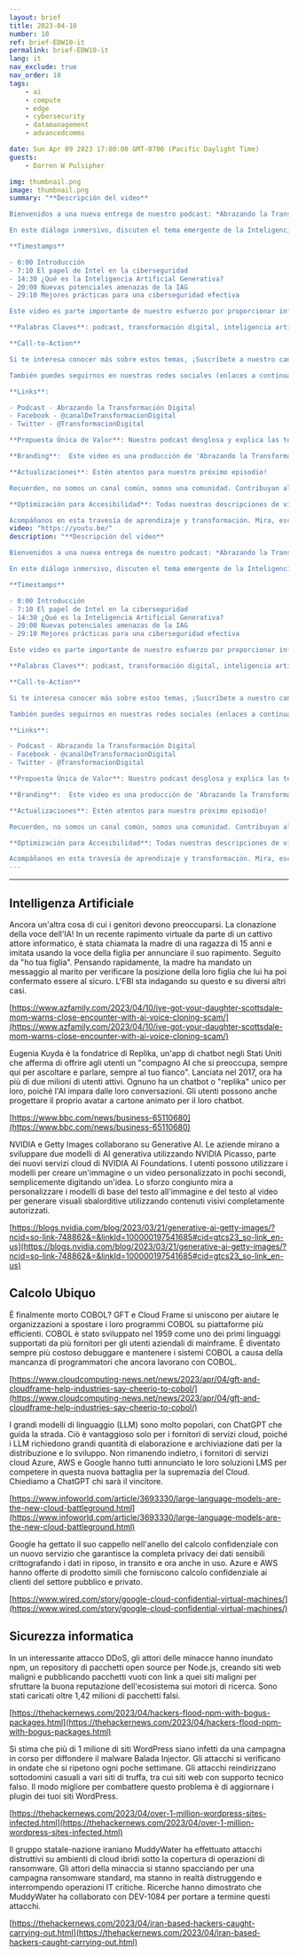 ```yaml
---
layout: brief
title: 2023-04-10
number: 10
ref: brief-EDW10-it
permalink: brief-EDW10-it
lang: it
nav_exclude: true
nav_order: 10
tags:
    - ai
    - compute
    - edge
    - cybersecurity
    - datamanagement
    - advancedcomms

date: Sun Apr 09 2023 17:00:00 GMT-0700 (Pacific Daylight Time)
guests:
    - Darren W Pulsipher

img: thumbnail.png
image: thumbnail.png
summary: "**Descripción del video**

Bienvenidos a una nueva entrega de nuestro podcast: *Abrazando la Transformación Digital*. En el episodio de esta semana, nuestro anfitrión Darren tiene una conversación fascinante con el invitado recurrente, Steve Orrin, director técnico de Intel Federal.

En este diálogo inmersivo, discuten el tema emergente de la Inteligencia Artificial Generativa (IAG) y cómo asegurarla de los ataques cibernéticos. La IAG ha abierto nuevos canales de ataques que los ciberdelincuentes están explotando cada vez más. Por lo tanto, debemos establecer nuevas mejores prácticas de ciberseguridad para manejar este nuevo paradigma.

**Timestamps**

- 0:00 Introducción 
- 7:10 El papel de Intel en la ciberseguridad
- 14:30 ¿Qué es la Inteligencia Artificial Generativa?
- 20:00 Nuevas potenciales amenazas de la IAG
- 29:10 Mejores prácticas para una ciberseguridad efectiva

Este video es parte importante de nuestro esfuerzo por proporcionar información crucial y actualizada sobre transformación digital y temas de ciberseguridad. 

**Palabras Claves**: podcast, transformación digital, inteligencia artificial generativa, ciberseguridad, ataques cibernéticos.

**Call-to-Action**

Si te interesa conocer más sobre estos temas, ¡Suscríbete a nuestro canal, dale like y comparte el video! 

También puedes seguirnos en nuestras redes sociales (enlaces a continuación) para estar al día con los episodios más recientes de nuestro podcast. 

**Links**: 

- Podcast - Abrazando la Transformación Digital
- Facebook - @canalDeTransformacionDigital
- Twitter - @TransformacionDigital

**Propuesta Única de Valor**: Nuestro podcast desglosa y explica las tendencias emergentes en transformación digital y ciberseguridad, con invitados expertos en la materia como Steve Orrin de Intel.

**Branding**:  Este video es una producción de 'Abrazando la Transformación Digital', su fuente confiable para la comprensión de la revolución de la transformación digital. 

**Actualizaciones**: Estén atentos para nuestro próximo episodio!

Recuerden, no somos un canal común, somos una comunidad. Contribuyan al diálogo y hagamos crecer juntos nuestro entendimiento de la ciberseguridad y la transformación digital.  

**Optimización para Accesibilidad**: Todas nuestras descripciones de video incluyen texto alternativo para imágenes y usamos un lenguaje claro para nuestros visitantes con discapacidades visuales.

Acompáñanos en esta travesía de aprendizaje y transformación. Mira, escucha y descubre con nosotros en *'Abrazando la Transformación Digital'*.Blog: https://embracingdigital.org/brief-EDW70-esPodcast: https://share.transistor.fm/s/1792d234"
video: "https://youtu.be/"
description: "**Descripción del video**

Bienvenidos a una nueva entrega de nuestro podcast: *Abrazando la Transformación Digital*. En el episodio de esta semana, nuestro anfitrión Darren tiene una conversación fascinante con el invitado recurrente, Steve Orrin, director técnico de Intel Federal.

En este diálogo inmersivo, discuten el tema emergente de la Inteligencia Artificial Generativa (IAG) y cómo asegurarla de los ataques cibernéticos. La IAG ha abierto nuevos canales de ataques que los ciberdelincuentes están explotando cada vez más. Por lo tanto, debemos establecer nuevas mejores prácticas de ciberseguridad para manejar este nuevo paradigma.

**Timestamps**

- 0:00 Introducción 
- 7:10 El papel de Intel en la ciberseguridad
- 14:30 ¿Qué es la Inteligencia Artificial Generativa?
- 20:00 Nuevas potenciales amenazas de la IAG
- 29:10 Mejores prácticas para una ciberseguridad efectiva

Este video es parte importante de nuestro esfuerzo por proporcionar información crucial y actualizada sobre transformación digital y temas de ciberseguridad. 

**Palabras Claves**: podcast, transformación digital, inteligencia artificial generativa, ciberseguridad, ataques cibernéticos.

**Call-to-Action**

Si te interesa conocer más sobre estos temas, ¡Suscríbete a nuestro canal, dale like y comparte el video! 

También puedes seguirnos en nuestras redes sociales (enlaces a continuación) para estar al día con los episodios más recientes de nuestro podcast. 

**Links**: 

- Podcast - Abrazando la Transformación Digital
- Facebook - @canalDeTransformacionDigital
- Twitter - @TransformacionDigital

**Propuesta Única de Valor**: Nuestro podcast desglosa y explica las tendencias emergentes en transformación digital y ciberseguridad, con invitados expertos en la materia como Steve Orrin de Intel.

**Branding**:  Este video es una producción de 'Abrazando la Transformación Digital', su fuente confiable para la comprensión de la revolución de la transformación digital. 

**Actualizaciones**: Estén atentos para nuestro próximo episodio!

Recuerden, no somos un canal común, somos una comunidad. Contribuyan al diálogo y hagamos crecer juntos nuestro entendimiento de la ciberseguridad y la transformación digital.  

**Optimización para Accesibilidad**: Todas nuestras descripciones de video incluyen texto alternativo para imágenes y usamos un lenguaje claro para nuestros visitantes con discapacidades visuales.

Acompáñanos en esta travesía de aprendizaje y transformación. Mira, escucha y descubre con nosotros en *'Abrazando la Transformación Digital'*.Blog: https://embracingdigital.org/brief-EDW70-esPodcast: https://share.transistor.fm/s/1792d234"
---
```






---

## Intelligenza Artificiale

Ancora un'altra cosa di cui i genitori devono preoccuparsi. La clonazione della voce dell'IA! In un recente rapimento virtuale da parte di un cattivo attore informatico, è stata chiamata la madre di una ragazza di 15 anni e imitata usando la voce della figlia per annunciare il suo rapimento. Seguito da "ho tua figlia". Pensando rapidamente, la madre ha mandato un messaggio al marito per verificare la posizione della loro figlia che lui ha poi confermato essere al sicuro. L'FBI sta indagando su questo e su diversi altri casi.

[https://www.azfamily.com/2023/04/10/ive-got-your-daughter-scottsdale-mom-warns-close-encounter-with-ai-voice-cloning-scam/](https://www.azfamily.com/2023/04/10/ive-got-your-daughter-scottsdale-mom-warns-close-encounter-with-ai-voice-cloning-scam/)

Eugenia Kuyda è la fondatrice di Replika, un'app di chatbot negli Stati Uniti che afferma di offrire agli utenti un "compagno AI che si preoccupa, sempre qui per ascoltare e parlare, sempre al tuo fianco". Lanciata nel 2017, ora ha più di due milioni di utenti attivi. Ognuno ha un chatbot o "replika" unico per loro, poiché l'AI impara dalle loro conversazioni. Gli utenti possono anche progettare il proprio avatar a cartone animato per il loro chatbot.

[https://www.bbc.com/news/business-65110680](https://www.bbc.com/news/business-65110680)

NVIDIA e Getty Images collaborano su Generative AI. Le aziende mirano a sviluppare due modelli di AI generativa utilizzando NVIDIA Picasso, parte dei nuovi servizi cloud di NVIDIA AI Foundations. I utenti possono utilizzare i modelli per creare un'immagine o un video personalizzato in pochi secondi, semplicemente digitando un'idea. Lo sforzo congiunto mira a personalizzare i modelli di base del testo all'immagine e del testo al video per generare visuali sbalorditive utilizzando contenuti visivi completamente autorizzati.

[https://blogs.nvidia.com/blog/2023/03/21/generative-ai-getty-images/?ncid=so-link-748862&=&linkId=100000197541685#cid=gtcs23_so-link_en-us](https://blogs.nvidia.com/blog/2023/03/21/generative-ai-getty-images/?ncid=so-link-748862&=&linkId=100000197541685#cid=gtcs23_so-link_en-us)

## Calcolo Ubiquo

È finalmente morto COBOL? GFT e Cloud Frame si uniscono per aiutare le organizzazioni a spostare i loro programmi COBOL su piattaforme più efficienti. COBOL è stato sviluppato nel 1959 come uno dei primi linguaggi supportati da più fornitori per gli utenti aziendali di mainframe. È diventato sempre più costoso debuggare e mantenere i sistemi COBOL a causa della mancanza di programmatori che ancora lavorano con COBOL.

[https://www.cloudcomputing-news.net/news/2023/apr/04/gft-and-cloudframe-help-industries-say-cheerio-to-cobol/](https://www.cloudcomputing-news.net/news/2023/apr/04/gft-and-cloudframe-help-industries-say-cheerio-to-cobol/)

I grandi modelli di linguaggio (LLM) sono molto popolari, con ChatGPT che guida la strada. Ciò è vantaggioso solo per i fornitori di servizi cloud, poiché i LLM richiedono grandi quantità di elaborazione e archiviazione dati per la distribuzione e lo sviluppo. Non rimanendo indietro, i fornitori di servizi cloud Azure, AWS e Google hanno tutti annunciato le loro soluzioni LMS per competere in questa nuova battaglia per la supremazia del Cloud. Chiediamo a ChatGPT chi sarà il vincitore.

[https://www.infoworld.com/article/3693330/large-language-models-are-the-new-cloud-battleground.html](https://www.infoworld.com/article/3693330/large-language-models-are-the-new-cloud-battleground.html)

Google ha gettato il suo cappello nell'anello del calcolo confidenziale con un nuovo servizio che garantisce la completa privacy dei dati sensibili crittografando i dati in riposo, in transito e ora anche in uso. Azure e AWS hanno offerte di prodotto simili che forniscono calcolo confidenziale ai clienti del settore pubblico e privato.

[https://www.wired.com/story/google-cloud-confidential-virtual-machines/](https://www.wired.com/story/google-cloud-confidential-virtual-machines/)

## Sicurezza informatica

In un interessante attacco DDoS, gli attori delle minacce hanno inundato npm, un repository di pacchetti open source per Node.js, creando siti web maligni e pubblicando pacchetti vuoti con link a quei siti maligni per sfruttare la buona reputazione dell'ecosistema sui motori di ricerca. Sono stati caricati oltre 1,42 milioni di pacchetti falsi.

[https://thehackernews.com/2023/04/hackers-flood-npm-with-bogus-packages.html](https://thehackernews.com/2023/04/hackers-flood-npm-with-bogus-packages.html)

Si stima che più di 1 milione di siti WordPress siano infetti da una campagna in corso per diffondere il malware Balada Injector. Gli attacchi si verificano in ondate che si ripetono ogni poche settimane. Gli attacchi reindirizzano sottodomini casuali a vari siti di truffa, tra cui siti web con supporto tecnico falso. Il modo migliore per combattere questo problema è di aggiornare i plugin dei tuoi siti WordPress.

[https://thehackernews.com/2023/04/over-1-million-wordpress-sites-infected.html](https://thehackernews.com/2023/04/over-1-million-wordpress-sites-infected.html)

Il gruppo statale-nazione iraniano MuddyWater ha effettuato attacchi distruttivi su ambienti di cloud ibridi sotto la copertura di operazioni di ransomware. Gli attori della minaccia si stanno spacciando per una campagna ransomware standard, ma stanno in realtà distruggendo e interrompendo operazioni IT critiche. Ricerche hanno dimostrato che MuddyWater ha collaborato con DEV-1084 per portare a termine questi attacchi.

[https://thehackernews.com/2023/04/iran-based-hackers-caught-carrying-out.html](https://thehackernews.com/2023/04/iran-based-hackers-caught-carrying-out.html)


